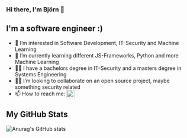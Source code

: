 ### Hi there, I'm Björn 👋

## I'm a software engineer :)
- 👀 I’m interested in Software Development, IT-Security and Machine Learning
- 🌱 I’m currently learning different JS-Frameworks, Python and more Machine Learning
- 👨‍🎓 I have a bachelors degree in IT-Security and a masters degree in Systems Engineering
- 👨‍💻 I’m looking to collaborate on an open source project, maybe something security related
- 📫 How to reach me: [<img align="center" alt="bjoernpy | LinkedIn" width="22px" src="https://allfacebook.de/wp-content/uploads/2020/02/LI-In-Bug.png" />][linkedin]


[linkedin]: https://www.linkedin.com/in/bjoern-hager

## My GitHub Stats

![Anurag's GitHub stats](https://github-readme-stats.vercel.app/api?username=bjoernpy&show_icons=true&theme=vision-friendly-dark)
